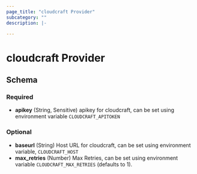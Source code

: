 ```yaml
---
page_title: "cloudcraft Provider"
subcategory: ""
description: |-

---
```


# cloudcraft Provider





## Schema

### Required

- **apikey** (String, Sensitive) apikey for cloudcraft, can be set using environment variable `CLOUDCRAFT_APITOKEN`

### Optional

- **baseurl** (String) Host URL for cloudcraft, can be set using environment variable, `CLOUDCRAFT_HOST`
- **max_retries** (Number) Max Retries, can be set using environment variable `CLOUDCRAFT_MAX_RETRIES` (defaults to 1).
